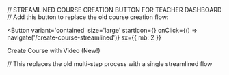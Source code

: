 
// STREAMLINED COURSE CREATION BUTTON FOR TEACHER DASHBOARD
// Add this button to replace the old course creation flow:

<Button
  variant='contained'
  size='large'
  startIcon={<VideoLibraryIcon />}
  onClick={() => navigate('/create-course-streamlined')}
  sx={{ mb: 2 }}
>
  Create Course with Video (New!)
</Button>

// This replaces the old multi-step process with a single streamlined flow
